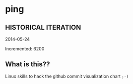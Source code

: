 # ping

## HISTORICAL ITERATION
2014-05-24

Incremented: 6200

## What is this?? 
Linux skills to hack the github commit visualization chart `;-)`
